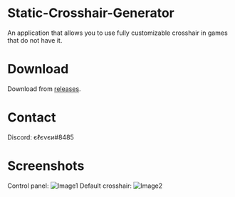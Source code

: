 # Static-Crosshair-Generator
An application that allows you to use fully customizable crosshair in games that do not have it.

# Download
Download from [releases](https://github.com/elefelen/Static-Crosshair-Generator/releases).

# Contact
Discord: єℓєνєи#8485

# Screenshots
Control panel: ![Image1](https://github.com/elefelen/Static-Crosshair-Generator/blob/main/1.PNG)
Default crosshair: ![Image2](https://github.com/elefelen/Static-Crosshair-Generator/blob/main/2.PNG)

